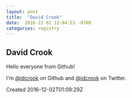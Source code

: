 ```yaml
---
layout: post
title:  "David Crook"
date:  2016-12-01 12:04:53 -0700
categories: registry
---
```


## David Crook

Hello everyone from Github!

I'm  <a href="https://github.com/idcrook"><i class="fa fa-github fa-2x" aria-hidden="true"></i>@idcrook</a> on Github and <a href="https://twitter.com/idcrook"><i class="fa fa-twitter fa-2x" aria-hidden="true"></i>@idcrook</a> on Twitter.

Created 2016-12-02T01:09:29Z
